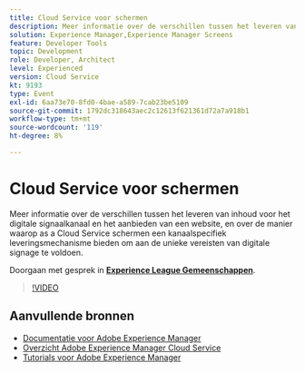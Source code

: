 ```yaml
---
title: Cloud Service voor schermen
description: Meer informatie over de verschillen tussen het leveren van inhoud voor het digitale signaalkanaal en het aanbieden van een website, en over de manier waarop as a Cloud Service schermen een kanaalspecifiek leveringsmechanisme bieden om aan de unieke vereisten van digitale signage te voldoen.
solution: Experience Manager,Experience Manager Screens
feature: Developer Tools
topic: Development
role: Developer, Architect
level: Experienced
version: Cloud Service
kt: 9193
type: Event
exl-id: 6aa73e70-8fd0-4bae-a589-7cab23be5109
source-git-commit: 1792dc318643aec2c12613f621361d72a7a918b1
workflow-type: tm+mt
source-wordcount: '119'
ht-degree: 8%

---
```


# Cloud Service voor schermen

Meer informatie over de verschillen tussen het leveren van inhoud voor het digitale signaalkanaal en het aanbieden van een website, en over de manier waarop as a Cloud Service schermen een kanaalspecifiek leveringsmechanisme bieden om aan de unieke vereisten van digitale signage te voldoen.

Doorgaan met gesprek in **[Experience League Gemeenschappen](https://adobe.ly/3umX8Be)**.

>[!VIDEO](https://video.tv.adobe.com/v/337885/?quality=12&learn=on&hidetitle=true)

## Aanvullende bronnen

- [Documentatie voor Adobe Experience Manager ](https://experienceleague.adobe.com/docs/experience-manager-cloud-service.html)
- [Overzicht Adobe Experience Manager Cloud Service](https://experienceleague.adobe.com/docs/experience-manager-cloud-service/overview/home.html)
- [Tutorials voor Adobe Experience Manager](https://experienceleague.adobe.com/docs/experience-manager-tutorials.html)
